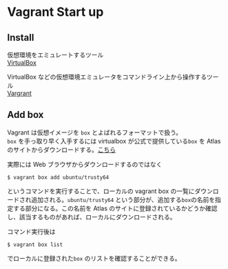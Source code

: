 # Vagrant Start up

## Install

仮想環境をエミュレートするツール  
[VirtualBox](https://www.virtualbox.org/)

VirtualBox などの仮想環境エミュレータをコマンドライン上から操作するツール  
[Vargrant](https://www.vagrantup.com/)

## Add box

Vagrant は仮想イメージを `box` とよばれるフォーマットで扱う。  
`box` を手っ取り早く入手するには virtualbox が公式で提供している`box` を Atlas のサイトからダウンロードする。[こちら](https://atlas.hashicorp.com/ubuntu/boxes/trusty64)  

実際には Web ブラウザからダウンロードするのではなく

`$ vagrant box add ubuntu/trusty64`

というコマンドを実行することで、ローカルの vagrant box の一覧にダウンロードされ追加される。`ubuntu/trusty64` という部分が、追加する`box`の名前を指定する部分になる。この名前を Atlas のサイトに登録されているかどうか確認し、該当するものがあれば、ローカルにダウンロードされる。

コマンド実行後は

`$ vagrant box list`

でローカルに登録された`box` のリストを確認することができる。




